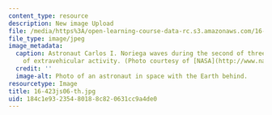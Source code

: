 ```yaml
---
content_type: resource
description: New image Upload
file: /media/https%3A/open-learning-course-data-rc.s3.amazonaws.com/16-423j-aerospace-biomedical-and-life-support-engineering-spring-2006/184c1e93235480188c820631cc9a4de0_16-423js06-th.jpg
file_type: image/jpeg
image_metadata:
  caption: Astronaut Carlos I. Noriega waves during the second of three STS-97 sessions
    of extravehicular activity. (Photo courtesy of [NASA](http://www.nasa.gov/).)
  credit: ''
  image-alt: Photo of an astronaut in space with the Earth behind.
resourcetype: Image
title: 16-423js06-th.jpg
uid: 184c1e93-2354-8018-8c82-0631cc9a4de0
---
```


